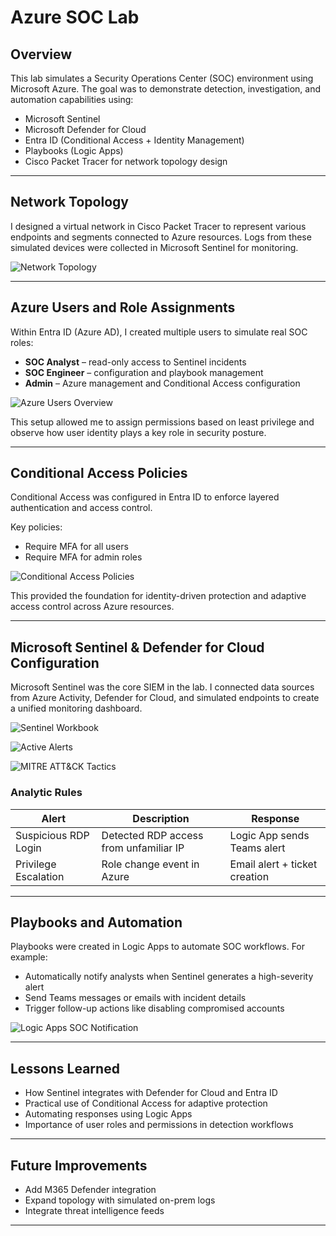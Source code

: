 # Azure SOC Lab

## Overview
This lab simulates a Security Operations Center (SOC) environment using Microsoft Azure.
The goal was to demonstrate detection, investigation, and automation capabilities using:

- Microsoft Sentinel  
- Microsoft Defender for Cloud  
- Entra ID (Conditional Access + Identity Management)  
- Playbooks (Logic Apps)  
- Cisco Packet Tracer for network topology design  

---

## Network Topology
I designed a virtual network in Cisco Packet Tracer to represent various endpoints and segments connected to Azure resources. Logs from these simulated devices were collected in Microsoft Sentinel for monitoring.

![Network Topology](./topology/azure-lab-topology.png)

---

## Azure Users and Role Assignments
Within Entra ID (Azure AD), I created multiple users to simulate real SOC roles:
- **SOC Analyst** – read-only access to Sentinel incidents  
- **SOC Engineer** – configuration and playbook management  
- **Admin** – Azure management and Conditional Access configuration  

![Azure Users Overview](./configs/azure-users.png)

This setup allowed me to assign permissions based on least privilege and observe how user identity plays a key role in security posture.

---

## Conditional Access Policies
Conditional Access was configured in Entra ID to enforce layered authentication and access control.

Key policies:
- Require MFA for all users  
- Require MFA for admin roles 

![Conditional Access Policies](./configs/conditional-access.png)

This provided the foundation for identity-driven protection and adaptive access control across Azure resources.

---

## Microsoft Sentinel & Defender for Cloud Configuration
Microsoft Sentinel was the core SIEM in the lab. I connected data sources from Azure Activity, Defender for Cloud, and simulated endpoints to create a unified monitoring dashboard.

![Sentinel Workbook](./configs/sentinel-workbook.png)

![Active Alerts](./configs/active-alerts.png)

![MITRE ATT&CK Tactics](./configs/MITRE-ATT&CK-tactics.png)

### Analytic Rules
| Alert | Description | Response |
|--------|--------------|----------|
| Suspicious RDP Login | Detected RDP access from unfamiliar IP | Logic App sends Teams alert |
| Privilege Escalation | Role change event in Azure | Email alert + ticket creation |



---

## Playbooks and Automation
Playbooks were created in Logic Apps to automate SOC workflows. For example:
- Automatically notify analysts when Sentinel generates a high-severity alert  
- Send Teams messages or emails with incident details  
- Trigger follow-up actions like disabling compromised accounts
  
 ![Logic Apps SOC Notification](./configs/logic-apps-soc-notification.png)

---

## Lessons Learned
- How Sentinel integrates with Defender for Cloud and Entra ID  
- Practical use of Conditional Access for adaptive protection  
- Automating responses using Logic Apps  
- Importance of user roles and permissions in detection workflows  

---

## Future Improvements
- Add M365 Defender integration  
- Expand topology with simulated on-prem logs  
- Integrate threat intelligence feeds  

---
